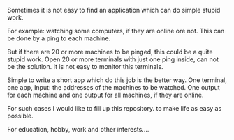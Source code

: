 Sometimes it is not easy to find an application 
which can do simple stupid work.

For example: 
watching some computers, if they are online ore not.
This can be done by a ping to each machine.

But if there are 20 or more machines to be pinged,
this could be a quite stupid work.
Open 20 or more terminals with just one ping inside, can not be the solution.
It is not easy to monitor this terminals. 

Simple to write a short app which do this job is the better way.
One terminal, one app, Input: the addresses of the machines to be watched. 
One output for each machine and one output for all machines, if they are online. 

For such cases I would like to fill up this repository.
to make life as easy as possible.

For education, hobby, work and other interests....
